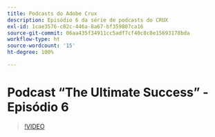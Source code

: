 ```yaml
---
title: Podcasts do Adobe Crux
description: Episódio 6 da série de podcasts do CRUX
exl-id: 1cae3576-c82c-446a-8a67-bf359807ca16
source-git-commit: 06aa435f34911cc5adf7cf40c8c8e15693178bda
workflow-type: ht
source-wordcount: '15'
ht-degree: 100%

---
```


# Podcast “The Ultimate Success” - Episódio 6

>[!VIDEO](https://video.tv.adobe.com/v/3429331?quality=12learn=on)
